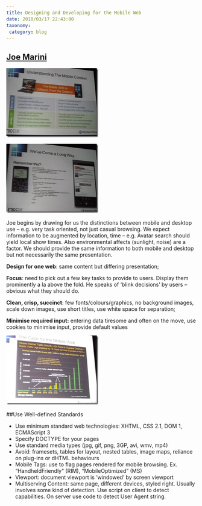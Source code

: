 ```yaml
---
title: Designing and Developing for the Mobile Web
date: 2010/03/17 22:43:00
taxonomy: 
 category: blog 
---
```


## [Joe Marini](http://www.joemarini.com/)

![Designing in the Mobile Context](mobile_context.jpg) 

![Mobile History](history.jpg)

Joe begins by drawing for us the distinctions between mobile and desktop use – e.g. very task oriented, not just casual browsing. We expect information to be augmented by location, time – e.g. Avatar search should yield local show times. Also environmental affects (sunlight, noise) are a factor. We should provide the same information to both mobile and desktop but not necessarily the same presentation.

**Design for one web**: same content but differing presentation;

**Focus**: need to pick out a few key tasks to provide to users. Display them prominently a la above the fold. He speaks of ‘blink decisions’ by users – obvious what they should do.

**Clean, crisp, succinct**: few fonts/colours/graphics, no background images, scale down images, use short titles, use white space for separation;

**Minimise required input:** entering data tiresome and often on the move, use cookies to minimise input, provide default values

 ![Case for Mobile Web](case_for_mobile_web.jpg)

##Use Well-defined Standards

* Use minimum standard web technologies: XHTML, CSS 2.1, DOM 1, ECMAScript 3
* Specify DOCTYPE for your pages
* Use standard media types (jpg, gif, png, 3GP, avi, wmv, mp4)
* Avoid: framesets, tables for layout, nested tables, image maps, reliance on plug-ins or dHTML behaviours
* Mobile  Tags: use to flag pages rendered for mobile browsing. Ex. “HandheldFriendly” (RIM), “MobileOptimized” (MS)
* Viewport: document viewport is ‘windowed’ by screen viewport
* Multiserving Content: same page, different devices, styled right. Usually involves some kind of detection. Use script on client to detect capabilities. On server use code to detect User Agent string.

